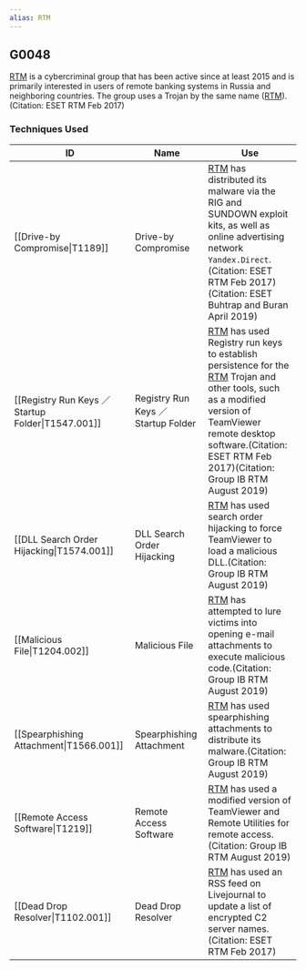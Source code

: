 ```yaml
---
alias: RTM
---
```


## G0048

[RTM](https://attack.mitre.org/groups/G0048) is a cybercriminal group that has been active since at least 2015 and is primarily interested in users of remote banking systems in Russia and neighboring countries. The group uses a Trojan by the same name ([RTM](https://attack.mitre.org/software/S0148)). (Citation: ESET RTM Feb 2017)


### Techniques Used

| ID | Name | Use |
| --- | --- | --- |
| [[Drive-by Compromise\|T1189]] | Drive-by Compromise | [RTM](https://attack.mitre.org/groups/G0048) has distributed its malware via the RIG and SUNDOWN exploit kits, as well as online advertising network <code>Yandex.Direct</code>.(Citation: ESET RTM Feb 2017)(Citation: ESET Buhtrap and Buran April 2019) |
| [[Registry Run Keys ／ Startup Folder\|T1547.001]] | Registry Run Keys ／ Startup Folder | [RTM](https://attack.mitre.org/groups/G0048) has used Registry run keys to establish persistence for the [RTM](https://attack.mitre.org/software/S0148) Trojan and other tools, such as a modified version of TeamViewer remote desktop software.(Citation: ESET RTM Feb 2017)(Citation: Group IB RTM August 2019) |
| [[DLL Search Order Hijacking\|T1574.001]] | DLL Search Order Hijacking | [RTM](https://attack.mitre.org/groups/G0048) has used search order hijacking to force TeamViewer to load a malicious DLL.(Citation: Group IB RTM August 2019) |
| [[Malicious File\|T1204.002]] | Malicious File | [RTM](https://attack.mitre.org/groups/G0048) has attempted to lure victims into opening e-mail attachments to execute malicious code.(Citation: Group IB RTM August 2019) |
| [[Spearphishing Attachment\|T1566.001]] | Spearphishing Attachment | [RTM](https://attack.mitre.org/groups/G0048) has used spearphishing attachments to distribute its malware.(Citation: Group IB RTM August 2019) |
| [[Remote Access Software\|T1219]] | Remote Access Software | [RTM](https://attack.mitre.org/groups/G0048) has used a modified version of TeamViewer and Remote Utilities for remote access.(Citation: Group IB RTM August 2019) |
| [[Dead Drop Resolver\|T1102.001]] | Dead Drop Resolver | [RTM](https://attack.mitre.org/groups/G0048) has used an RSS feed on Livejournal to update a list of encrypted C2 server names.(Citation: ESET RTM Feb 2017) |
